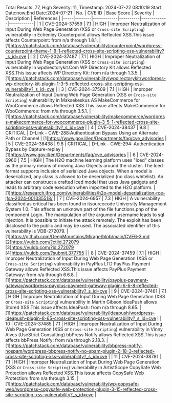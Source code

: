 Total Results: 77, High Severity: 11, Timestamp: 2024-07-22 08:10:19
Start Date:now;End Date:2024-07-21
| No. | CVE ID | Base Score | Severity | Description | References |
|-----|--------|------------|----------|-------------|------------|
| 1 | CVE-2024-37559 | 7.1  | HIGH | Improper Neutralization of Input During Web Page Generation (XSS or `Cross-site Scripting`) vulnerability in Echenley Counterpoint allows Reflected XSS.This issue affects Counterpoint: from n/a through 1.8.1. | [1]https://patchstack.com/database/vulnerability/counterpoint/wordpress-counterpoint-theme-1-8-1-reflected-cross-site-scripting-xss-vulnerability?_s_id=cve |
| 2 | CVE-2024-37487 | 7.1  | HIGH | Improper Neutralization of Input During Web Page Generation (XSS or `Cross-site Scripting`) vulnerability in wpdirectorykit.Com WP Directory Kit allows Reflected XSS.This issue affects WP Directory Kit: from n/a through 1.3.5. | [1]https://patchstack.com/database/vulnerability/wpdirectorykit/wordpress-wp-directory-kit-plugin-1-3-5-reflected-cross-site-scripting-xss-vulnerability?_s_id=cve |
| 3 | CVE-2024-37509 | 7.1  | HIGH | Improper Neutralization of Input During Web Page Generation (XSS or `Cross-site Scripting`) vulnerability in Maksekeskus AS MakeCommerce for WooCommerce allows Reflected XSS.This issue affects MakeCommerce for WooCommerce: from n/a through 3.5.1. | [1]https://patchstack.com/database/vulnerability/makecommerce/wordpress-makecommerce-for-woocommerce-plugin-3-5-1-reflected-cross-site-scripting-xss-vulnerability?_s_id=cve |
| 4 | CVE-2024-38437 | 9.8  | CRITICAL | D-Link - CWE-288:Authentication Bypass Using an Alternate Path or Channel | [1]https://www.gov.il/en/Departments/faq/cve_advisories |
| 5 | CVE-2024-38438 | 9.8  | CRITICAL | D-Link - CWE-294: Authentication Bypass by Capture-replay | [1]https://www.gov.il/en/Departments/faq/cve_advisories |
| 6 | CVE-2024-6960 | 7.5  | HIGH | The H2O machine learning platform uses "Iced" classes as the primary means of moving Java Objects around the cluster. The Iced format supports inclusion of serialized Java objects. When a model is deserialized, any class is allowed to be deserialized (no class whitelist). An attacker can construct a crafted Iced model that uses Java gadgets and leads to arbitrary code execution when imported to the H2O platform. | [1]https://research.jfrog.com/vulnerabilities/h2o-model-deserialization-rce-jfsa-2024-001035518/ |
| 7 | CVE-2024-6957 | 7.3  | HIGH | A vulnerability classified as critical has been found in itsourcecode University Management System 1.0. This affects an unknown part of the file functions.php of the component Login. The manipulation of the argument username leads to sql injection. It is possible to initiate the attack remotely. The exploit has been disclosed to the public and may be used. The associated identifier of this vulnerability is VDB-272079. | [1]https://github.com/DeepMountains/Mirage/blob/main/CVE6-3.md<br>[2]https://vuldb.com/?ctiid.272079<br>[3]https://vuldb.com/?id.272079<br>[4]https://vuldb.com/?submit.377755 |
| 8 | CVE-2024-37459 | 7.1  | HIGH | Improper Neutralization of Input During Web Page Generation (XSS or `Cross-site Scripting`) vulnerability in PayPlus LTD PayPlus Payment Gateway allows Reflected XSS.This issue affects PayPlus Payment Gateway: from n/a through 6.6.8. | [1]https://patchstack.com/database/vulnerability/payplus-payment-gateway/wordpress-payplus-payment-gateway-plugin-6-6-8-reflected-cross-site-scripting-xss-vulnerability?_s_id=cve |
| 9 | CVE-2024-37461 | 7.1  | HIGH | Improper Neutralization of Input During Web Page Generation (XSS or `Cross-site Scripting`) vulnerability in Martin Gibson IdeaPush allows Stored XSS.This issue affects IdeaPush: from n/a through 8.65. | [1]https://patchstack.com/database/vulnerability/ideapush/wordpress-ideapush-plugin-8-65-cross-site-scripting-xss-vulnerability?_s_id=cve |
| 10 | CVE-2024-37485 | 7.1  | HIGH | Improper Neutralization of Input During Web Page Generation (XSS or `Cross-site Scripting`) vulnerability in Vinny Alves (UseStrict Consulting) bbPress Notify allows Reflected XSS.This issue affects bbPress Notify: from n/a through 2.18.3. | [1]https://patchstack.com/database/vulnerability/bbpress-notify-nospam/wordpress-bbpress-notify-no-spam-plugin-2-18-3-reflected-cross-site-scripting-xss-vulnerability?_s_id=cve |
| 11 | CVE-2024-38781 | 7.1  | HIGH | Improper Neutralization of Input During Web Page Generation (XSS or `Cross-site Scripting`) vulnerability in ArtistScope CopySafe Web Protection allows Reflected XSS.This issue affects CopySafe Web Protection: from n/a through 3.15. | [1]https://patchstack.com/database/vulnerability/wp-copysafe-web/wordpress-copysafe-web-protection-plugin-3-15-reflected-cross-site-scripting-xss-vulnerability?_s_id=cve |
